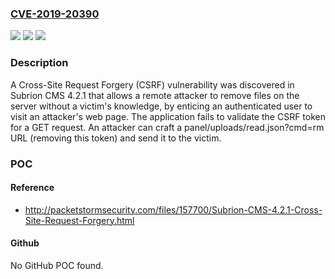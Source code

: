 ### [CVE-2019-20390](https://cve.mitre.org/cgi-bin/cvename.cgi?name=CVE-2019-20390)
![](https://img.shields.io/static/v1?label=Product&message=n%2Fa&color=blue)
![](https://img.shields.io/static/v1?label=Version&message=n%2Fa&color=blue)
![](https://img.shields.io/static/v1?label=Vulnerability&message=n%2Fa&color=brighgreen)

### Description

A Cross-Site Request Forgery (CSRF) vulnerability was discovered in Subrion CMS 4.2.1 that allows a remote attacker to remove files on the server without a victim's knowledge, by enticing an authenticated user to visit an attacker's web page. The application fails to validate the CSRF token for a GET request. An attacker can craft a panel/uploads/read.json?cmd=rm URL (removing this token) and send it to the victim.

### POC

#### Reference
- http://packetstormsecurity.com/files/157700/Subrion-CMS-4.2.1-Cross-Site-Request-Forgery.html

#### Github
No GitHub POC found.

